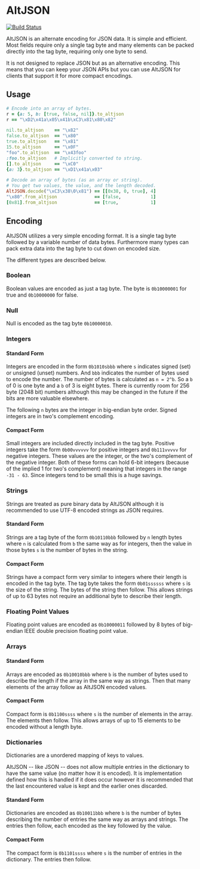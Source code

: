 # AltJSON

[![Build Status](https://travis-ci.org/kevincox/altjson.rb.png?branch=master)](https://travis-ci.org/kevincox/altjson.rb)

AltJSON is an alternate encoding for JSON data.  It is simple and efficient.
Most fields require only a single tag byte and many elements can be packed
directly into the tag byte, requiring only one byte to send.

It is not designed to replace JSON but as an alternative encoding.  This means
that you can keep your JSON APIs but you can use AltJSON for clients that
support it for more compact encodings.

## Usage

```ruby
# Encode into an array of bytes.
r = {a: 5, b: [true, false, nil]}.to_altjson
r == "\xD2\x41a\x05\x41b\xC3\x81\x80\x82"

nil.to_altjson    == "\x82"
false.to_altjson  == "\x80"
true.to_altjson   == "\x81"
15.to_altjson     == "\x0F"
"foo".to_altjson  == "\x43foo"
:foo.to_altjson   # Implicitly converted to string.
[].to_altjson     == "\xC0"
{a: 3}.to_altjson == "\xD1\x41a\x03"

# Decode an array of bytes (as an array or string).
# You get two values, the value, and the length decoded.
AltJSON.decode("\xC3\x38\0\x81") == [[0x38, 0, true], 4]
"\x80".from_altjson              == [false,           1]
[0x81].from_altjson              == [true,            1]
```

## Encoding

AltJSON utilizes a very simple encoding format.  It is a single tag byte
followed by a variable number of data bytes.  Furthermore many types can pack
extra data into the tag byte to cut down on encoded size.

The different types are described below.

### Boolean

Boolean values are encoded as just a tag byte.  The byte is `0b10000001` for true
and `0b10000000` for false.

### Null

Null is encoded as the tag byte `0b10000010`.

### Integers

#### Standard Form

Integers are encoded in the form `0b1010sbbb` where `s` indicates signed (set)
or unsigned (unset) numbers.  And `bbb` indicates the number of bytes used to
encode the number.  The number of bytes is calculated as `n = 2^b`.  So a `b` of
0 is one byte and a `b` of 3 is eight bytes.  There is currently room for 256
byte (2048 bit) numbers although this may be changed in the future if the bits
are more valuable elsewhere.

The following `n` bytes are the integer in big-endian byte order.  Signed
integers are in two's complement encoding.

#### Compact Form

Small integers are included directly included in the tag byte.  Positive
integers take the form `0b00vvvvvv` for positive integers and `0b111vvvvv` for
negative integers.  These values are the integer, or the two's complement of the
negative integer.  Both of these forms can hold 6-bit integers (because of the
implied 1 for two's complement) meaning that integers in the range `-31 - 63`.
Since integers tend to be small this is a huge savings.

### Strings

Strings are treated as pure binary data by AltJSON although it is recommended to
use UTF-8 encoded strings as JSON requires.

#### Standard Form

Strings are a tag byte of the form `0b10110bbb` followed by `n` length bytes
where `n` is calculated from `b` the same way as for integers, then the value in
those bytes `s` is the number of bytes in the string.

#### Compact Form

Strings have a compact form very similar to integers where their length is
encoded in the tag byte.  The tag byte takes the form `0b01ssssss` where `s` is
the size of the string.  The bytes of the string then follow.  This allows
strings of up to 63 bytes not require an additional byte to describe their
length.

### Floating Point Values

Floating point values are encoded as `0b10000011` followed by 8 bytes of
big-endian IEEE double precision floating point value.

### Arrays

#### Standard Form

Arrays are encoded as `0b10010bbb` where `b` is the number of bytes used to
describe the length if the array in the same way as strings.  Then that many
elements of the array follow as AltJSON encoded values.

#### Compact Form

Compact form is `0b1100ssss` where `s` is the number of elements in the array.
The elements then follow.  This allows arrays of up to 15 elements to be encoded
without a length byte.

### Dictionaries

Dictionaries are a unordered mapping of keys to values.

AltJSON -- like JSON -- does not allow multiple entries in the dictionary to
have the same value (no matter how it is encoded).  It is implementation defined
how this is handled if it does occur however it is recommended that the last
encountered value is kept and the earlier ones discarded.

#### Standard Form

Dictionaries are encoded as `0b10011bbb` where `b` is the number of bytes
describing the number of entries the same way as arrays and strings.  The
entries then follow, each encoded as the key followed by the value.

#### Compact Form

The compact form is `0b1101ssss` where `s` is the number of entries in the
dictionary.  The entries then follow.

